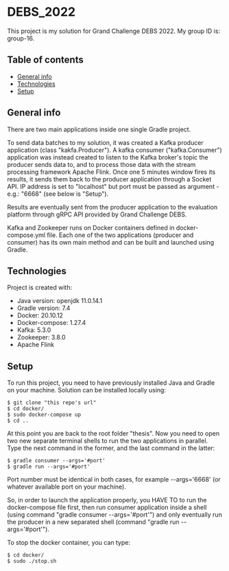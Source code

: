 # DEBS_2022
This project is my solution for Grand Challenge DEBS 2022. My group ID is: group-16. 

## Table of contents
* [General info](#general-info)
* [Technologies](#technologies)
* [Setup](#setup)

## General info

There are two main applications inside one single Gradle project. 

To send data batches to my solution, it was created a Kafka producer application (class "kakfa.Producer"). A kafka consumer ("kafka.Consumer") application was instead created to listen to the Kafka broker's topic the producer sends data to, and to process those data with the stream processing framework Apache Flink. 
Once one 5 minutes window fires its results, it sends them back to the producer application through a Socket API. IP address is set to "localhost" but port must be passed as argument - e.g.: "6668" (see below is "Setup"). 

Results are eventually sent from the producer application to the evaluation platform through gRPC API provided by Grand Challenge DEBS. 

Kafka and Zookeeper runs on Docker containers defined in docker-compose.yml file. Each one of the two applications (producer and consumer) has its own main method and can be built and launched using Gradle. 
	
## Technologies
Project is created with:
* Java version: openjdk 11.0.14.1
* Gradle version: 7.4
* Docker: 20.10.12
* Docker-compose: 1.27.4
* Kafka: 5.3.0
* Zookeeper: 3.8.0
* Apache Flink 
	
## Setup
To run this project, you need to have previously installed Java and Gradle on your machine. 
Solution can be installed locally using:

```
$ git clone "this repo's url"
$ cd docker/
$ sudo docker-compose up
$ cd .. 
```
At this point you are back to the root folder "thesis". Now you need to open two new separate terminal shells to run the two applications in parallel. Type the next command in the former, and the last command in the latter: 
```
$ gradle consumer --args='#port'
$ gradle run --args='#port'
```
Port number must be identical in both cases, for example --args='6668' (or whatever available port on your machine). 

So, in order to launch the application properly, you HAVE TO to run the docker-compose file first, then run consumer application inside a shell (using command "gradle consumer --args='#port'") and only eventually run the producer in a new separated shell (command "gradle run --args='#port'"). 

To stop the docker container, you can type:
```
$ cd docker/
$ sudo ./stop.sh
```
